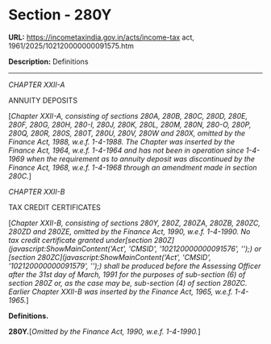 # Section - 280Y

**URL:** https://incometaxindia.gov.in/acts/income-tax act, 1961/2025/102120000000091575.htm

**Description:** Definitions

---

_CHAPTER XXII-A_

ANNUITY DEPOSITS

[_Chapter XXII-A, consisting of sections 280A, 280B, 280C, 280D, 280E, 280F, 280G, 280H, 280-I, 280J, 280K, 280L, 280M, 280N, 280-O, 280P, 280Q, 280R, 280S, 280T, 280U, 280V, 280W and 280X, omitted by the Finance Act, 1988, w.e.f. 1-4-1988. The Chapter was inserted by the Finance Act, 1964, w.e.f. 1-4-1964 and has not been in operation since 1-4-1969 when the requirement as to annuity deposit was discontinued by the Finance Act, 1968, w.e.f. 1-4-1968 through an amendment made in section 280C._]

_CHAPTER XXII-B_

TAX CREDIT CERTIFICATES

[_Chapter XXII-B, consisting of sections 280Y, 280Z, 280ZA, 280ZB, 280ZC, 280ZD and 280ZE, omitted by the Finance Act, 1990, w.e.f. 1-4-1990. No tax credit certificate granted under[section 280Z](javascript:ShowMainContent\('Act', 'CMSID', '102120000000091576', ''\);) or [section 280ZC](javascript:ShowMainContent\('Act', 'CMSID', '102120000000091579', ''\);) shall be produced before the Assessing Officer after the 31st day of March, 1991 for the purposes of sub-section (6) of section 280Z or, as the case may be, sub-section (4) of section 280ZC. Earlier Chapter XXII-B was inserted by the Finance Act, 1965, w.e.f. 1-4-1965._]

**Definitions.**

**280Y.**[_Omitted by the Finance Act, 1990, w.e.f. 1-4-1990._]